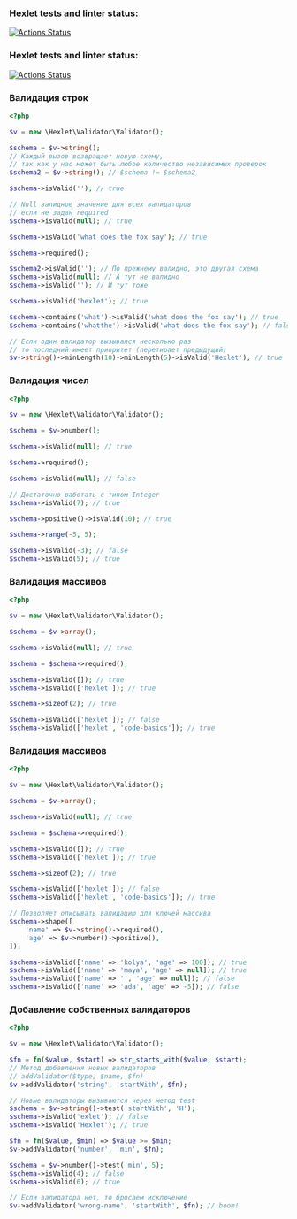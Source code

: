### Hexlet tests and linter status:
[![Actions Status](https://github.com/zxz112/php-oop-project-60/workflows/hexlet-check/badge.svg)](https://github.com/zxz112/php-oop-project-60/actions)

### Hexlet tests and linter status:
[![Actions Status](https://github.com/zxz112/php-oop-project-60/workflows/hexlet-check/badge.svg)](https://github.com/zxz112/php-oop-project-60/actions)

### Валидация строк
```php
<?php

$v = new \Hexlet\Validator\Validator();

$schema = $v->string();
// Каждый вызов возвращает новую схему,
// так как у нас может быть любое количество независимых проверок
$schema2 = $v->string(); // $schema != $schema2

$schema->isValid(''); // true

// Null валидное значение для всех валидаторов
// если не задан required
$schema->isValid(null); // true

$schema->isValid('what does the fox say'); // true

$schema->required();

$schema2->isValid(''); // По прежнему валидно, это другая схема
$schema->isValid(null); // А тут не валидно
$schema->isValid(''); // И тут тоже

$schema->isValid('hexlet'); // true

$schema->contains('what')->isValid('what does the fox say'); // true
$schema->contains('whatthe')->isValid('what does the fox say'); // false

// Если один валидатор вызывался несколько раз
// то последний имеет приоритет (перетирает предыдущий)
$v->string()->minLength(10)->minLength(5)->isValid('Hexlet'); // true
```

### Валидация чисел
```php
<?php

$v = new \Hexlet\Validator\Validator();

$schema = $v->number();

$schema->isValid(null); // true

$schema->required();

$schema->isValid(null); // false

// Достаточно работать с типом Integer
$schema->isValid(7); // true

$schema->positive()->isValid(10); // true

$schema->range(-5, 5);

$schema->isValid(-3); // false
$schema->isValid(5); // true
```

### Валидация массивов
```php
<?php

$v = new \Hexlet\Validator\Validator();

$schema = $v->array();

$schema->isValid(null); // true

$schema = $schema->required();

$schema->isValid([]); // true
$schema->isValid(['hexlet']); // true

$schema->sizeof(2); // true

$schema->isValid(['hexlet']); // false
$schema->isValid(['hexlet', 'code-basics']); // true
```

### Валидация массивов
```php
<?php

$v = new \Hexlet\Validator\Validator();

$schema = $v->array();

$schema->isValid(null); // true

$schema = $schema->required();

$schema->isValid([]); // true
$schema->isValid(['hexlet']); // true

$schema->sizeof(2); // true

$schema->isValid(['hexlet']); // false
$schema->isValid(['hexlet', 'code-basics']); // true

// Позволяет описывать валидацию для ключей массива
$schema->shape([
    'name' => $v->string()->required(),
    'age' => $v->number()->positive(),
]);

$schema->isValid(['name' => 'kolya', 'age' => 100]); // true
$schema->isValid(['name' => 'maya', 'age' => null]); // true
$schema->isValid(['name' => '', 'age' => null]); // false
$schema->isValid(['name' => 'ada', 'age' => -5]); // false
```

### Добавление собственных валидаторов
```php
<?php

$v = new \Hexlet\Validator\Validator();

$fn = fn($value, $start) => str_starts_with($value, $start);
// Метод добавления новых валидаторов
// addValidator($type, $name, $fn)
$v->addValidator('string', 'startWith', $fn);

// Новые валидаторы вызываются через метод test
$schema = $v->string()->test('startWith', 'H');
$schema->isValid('exlet'); // false
$schema->isValid('Hexlet'); // true

$fn = fn($value, $min) => $value >= $min;
$v->addValidator('number', 'min', $fn);

$schema = $v->number()->test('min', 5);
$schema->isValid(4); // false
$schema->isValid(6); // true

// Если валидатора нет, то бросаем исключение
$v->addValidator('wrong-name', 'startWith', $fn); // boom!
```